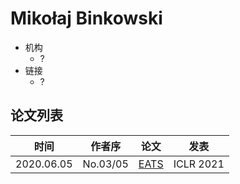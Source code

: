 # Mikołaj Binkowski
- 机构
  - ?
- 链接
  - ?

## 论文列表

| 时间 | 作者序 | 论文 | 发表 |
|:-:|:-:|---|---|
| 2020.06.05 | No.03/05 | [EATS](../Models/E2E/2020.06.05_EATS.md) | ICLR 2021 |
